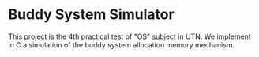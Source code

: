# Buddy System Simulator
This project is the 4th practical test of "OS" subject in UTN.
We implement in C a simulation of the buddy system allocation memory mechanism.
